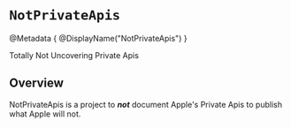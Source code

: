 # ``NotPrivateApis``

@Metadata {
   @DisplayName("NotPrivateApis")
}

Totally Not Uncovering Private Apis

## Overview

NotPrivateApis is a project to _**not**_ document Apple's Private Apis to publish what Apple will not.
